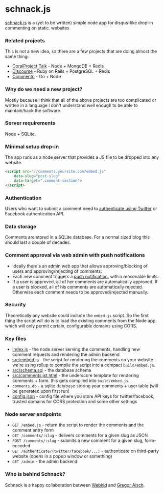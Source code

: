 # schnack.js

[schnack.js](https://dict.leo.org/englisch-deutsch/schnack) is a (yet to be written) simple node app for disqus-like drop-in commenting on static. websites

### Related projects

This is not a new idea, so there are a few projects that are doing almost the same thing:

* [CoralProject Talk](https://github.com/coralproject/talk) - Node + MongoDB + Redis
* [Discourse](https://github.com/discourse/discourse) - Ruby on Rails + PostgreSQL + Redis
* [Commento](https://github.com/adtac/commento) - Go + Node

### Why do we need a new project? 

Mostly because I think that all of the above projects are too complicated or written in a language I don't understand well enough to be able to maintain/hack the software.

### Server requirements

Node + SQLite.

### Minimal setup drop-in

The app runs as a node server that provides a JS file to be dropped into any website.

```html
<script src="//comments.yoursite.com/embed.js"
    data-slug="post-slug"
    data-target=".comment-section">
</script>
```

### Authentication

Users who want to submit a comment need to [authenticate using Twitter](http://passportjs.org/docs/twitter) or Facebook authentication API.

### Data storage

Comments are stored in a SQLite database. For a normal sized blog this should last a couple of decades.

### Comment approval via web admin with push notifications

* Ideally there's an admin web app that allows approving/blocking of users and approving/rejecting of comments. 
* Each new comment triggers a [push notification](https://developer.mozilla.org/en-US/docs/Web/API/Push_API), within reasonable limits.
* If a user is approved, all of her comments are automatically approved. If a user is blocked, all of his comments are automatically rejected. Otherwise each comment needs to be approved/rejected manually.

### Security

Theoretically any website could include the `embed.js` script. So the first thing the script will do is to load the existing comments from the Node app, which will only permit certain, configurable domains using CORS. 

### Key files

* [index.js](index.js) - the node server serving the comments, handling new comment requests and rendering the admin backend
* [src/embed.js](src/embed.js) - the script for rendering the comments on your website. we're using rollup to compile the script into a compact `build/embed.js`.
* [src/schema.sql](src/schema.sql) - the database schema
* [src/comments.jst.html](src/comments.jst.html) - the underscore template for rendering comments + form. this gets compiled into `build/embed.js`.
* `comments.db` - a sqlite database storing your comments + user table (will be generated upon first run)
* [config.json](config.tpl.json) - config file where you store API keys for twitter/facebook, trusted domains for CORS protection and some other settings

### Node server endpoints

* `GET /embed.js` - return the script to render the comments and the comment entry form
* `GET /comments/:slug` - delivers comments for a given slug as JSON
* `POST /comments/:slug` - submits a new comment for a given slug, form-encoded
* `GET /authenticate/(twitter/facebook/...)` - authenticate on third-party website (opens in a popup window or something)
* `GET /admin` - the admin backend

### Who is behind Schnack?

Schnack is a happy collaboration between [Webkid](https://webkid.io/) and [Gregor Aisch](https://vis4.net).
